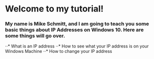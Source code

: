 # Welcome to my tutorial!

### My name is Mike Schmitt, and I am going to teach you some basic things about IP Addresses on Windows 10. Here are some things will go over.


⋅⋅* What is an IP address
⋅⋅* How to see what your IP address is on your Windows Machine
⋅⋅* How to change your IP address
